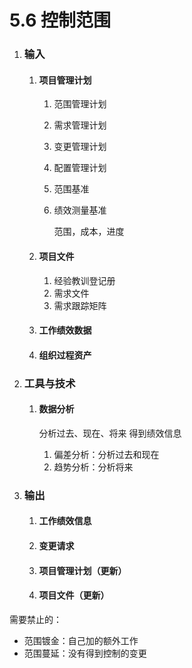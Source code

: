 # 5.6 控制范围

1. ### 输入

   1. #### 项目管理计划

      1. 范围管理计划

      2. 需求管理计划

      3. 变更管理计划

      4. 配置管理计划

      5. 范围基准

      6. 绩效测量基准

         范围，成本，进度

   2. #### 项目文件

      1. 经验教训登记册
      2. 需求文件
      3. 需求跟踪矩阵

   3. #### 工作绩效数据

   4. #### 组织过程资产

2. ### 工具与技术

   1. #### 数据分析

      分析过去、现在、将来 得到绩效信息
      
      1. 偏差分析：分析过去和现在
      2. 趋势分析：分析将来

3. ### 输出

   1. #### 工作绩效信息

   2. #### 变更请求

   3. #### 项目管理计划（更新）

   4. #### 项目文件（更新）

需要禁止的：

* 范围镀金：自己加的额外工作
* 范围蔓延：没有得到控制的变更